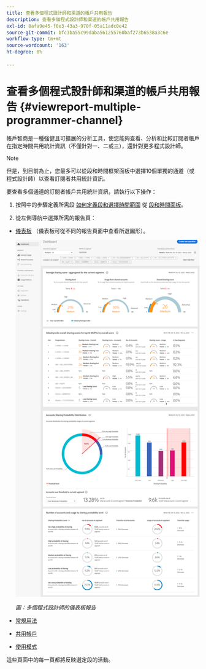 ```yaml
---
title: 查看多個程式設計師和渠道的帳戶共用報告
description: 查看多個程式設計師和渠道的帳戶共用報告
exl-id: 8afa9e45-f0e3-43a3-970f-05a11adc0e42
source-git-commit: bfc3ba55c99daba561255760baf273b6538a3c6e
workflow-type: tm+mt
source-wordcount: '163'
ht-degree: 0%

---
```


# 查看多個程式設計師和渠道的帳戶共用報告 {#viewreport-multiple-programmer-channel}

帳戶智商是一種強健且可擴展的分析工具，使您能夠查看、分析和比較訂閱者帳戶在指定時間共用統計資訊（不僅針對一、二或三），還針對更多程式設計師。

>[!NOTE]
>
>但是，到目前為止，您最多可以從段和時間框架面板中選擇10個單獨的通道（或程式設計師）以查看訂閱者共用統計資訊。

要查看多個通道的訂閱者帳戶共用統計資訊，請執行以下操作：

1. 按照中的步驟定義所需段 [如何定義段和選擇時間範圍](/help/AccountIQ/howto-select-segment-timeframe.md) 從 [段和時間面板](/help/AccountIQ/segments-timeframe.md)。

1. 從左側導航中選擇所需的報告頁：

* [儀表板](/help/AccountIQ/dashboard.md) （儀表板可從不同的報告頁面中查看所選圖形）。

   ![](assets/mult-prog-dashboard.png)

   *圖：多個程式設計師的儀表板報告*

* [常規用法](/help/AccountIQ/general-usage-reports.md)

* [共用帳戶](/help/AccountIQ/shared-acc-reports.md)

* [使用模式](/help/AccountIQ/usage-patterns.md)

這些頁面中的每一頁都將反映選定段的活動。
